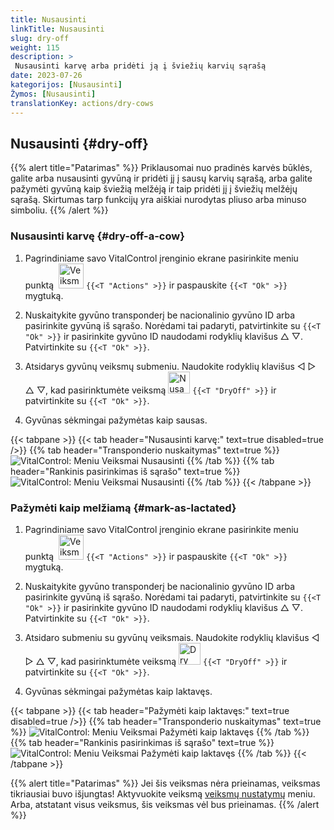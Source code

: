 ```yaml
---
title: Nusausinti
linkTitle: Nusausinti
slug: dry-off
weight: 115
description: >
 Nusausinti karvę arba pridėti ją į šviežių karvių sąrašą
date: 2023-07-26
kategorijos: [Nusausinti]
Žymos: [Nusausinti]
translationKey: actions/dry-cows
---
```


## Nusausinti {#dry-off}

{{% alert title="Patarimas" %}}
Priklausomai nuo pradinės karvės būklės, galite arba nusausinti gyvūną ir pridėti jį į sausų karvių sąrašą, arba galite pažymėti gyvūną kaip šviežią melžėją ir taip pridėti jį į šviežių melžėjų sąrašą. Skirtumas tarp funkcijų yra aiškiai nurodytas pliuso arba minuso simboliu.
{{% /alert %}}

### Nusausinti karvę {#dry-off-a-cow}

1. Pagrindiniame savo VitalControl įrenginio ekrane pasirinkite meniu punktą &nbsp;<img src="/icons/actions.svg" width="40" align="bottom" alt="Veiksmai" /> `{{<T "Actions" >}}` ir paspauskite `{{<T "Ok" >}}` mygtuką.

2. Nuskaitykite gyvūno transponderį be nacionalinio gyvūno ID arba pasirinkite gyvūną iš sąrašo. Norėdami tai padaryti, patvirtinkite su `{{<T "Ok" >}}` ir pasirinkite gyvūno ID naudodami rodyklių klavišus △ ▽. Patvirtinkite su `{{<T "Ok" >}}`.

3. Atsidarys gyvūnų veiksmų submeniu. Naudokite rodyklių klavišus ◁ ▷ △ ▽, kad pasirinktumėte veiksmą <img src="/icons/actions/dryoff-plus.svg" width="35" align="bottom" alt="Nusausinti" /> `{{<T "DryOff" >}}` ir patvirtinkite su `{{<T "Ok" >}}`.

4. Gyvūnas sėkmingai pažymėtas kaip sausas.

{{< tabpane >}}
{{< tab header="Nusausinti karvę:" text=true disabled=true />}}
{{% tab header="Transponderio nuskaitymas" text=true %}}
![VitalControl: Meniu Veiksmai Nusausinti](../images/dryoff-scan.png "Nusausinti karvę")
{{% /tab %}}
{{% tab header="Rankinis pasirinkimas iš sąrašo" text=true %}}
![VitalControl: Meniu Veiksmai Nusausinti](../images/dryoff.png "Nusausinti karvę")
{{% /tab %}}
{{< /tabpane >}}

### Pažymėti kaip melžiamą {#mark-as-lactated}

1. Pagrindiniame savo VitalControl įrenginio ekrane pasirinkite meniu punktą &nbsp;<img src="/icons/actions.svg" width="40" align="bottom" alt="Veiksmai" /> `{{<T "Actions" >}}` ir paspauskite `{{<T "Ok" >}}` mygtuką.

2. Nuskaitykite gyvūno transponderį be nacionalinio gyvūno ID arba pasirinkite gyvūną iš sąrašo. Norėdami tai padaryti, patvirtinkite su `{{<T "Ok" >}}` ir pasirinkite gyvūno ID naudodami rodyklių klavišus △ ▽. Patvirtinkite su `{{<T "Ok" >}}`.

3. Atsidaro submeniu su gyvūnų veiksmais. Naudokite rodyklių klavišus ◁ ▷ △ ▽, kad pasirinktumėte veiksmą <img src="/icons/actions/dryoff-minus.svg" width="35" align="bottom" alt="Dry off" /> `{{<T "DryOff" >}}` ir patvirtinkite su `{{<T "Ok" >}}`.

4. Gyvūnas sėkmingai pažymėtas kaip laktavęs.

{{< tabpane >}}
{{< tab header="Pažymėti kaip laktavęs:" text=true disabled=true />}}
{{% tab header="Transponderio nuskaitymas" text=true %}}
![VitalControl: Meniu Veiksmai Pažymėti kaip laktavęs](../images/lactated-scan.png "Pažymėti kaip laktavęs")
{{% /tab %}}
{{% tab header="Rankinis pasirinkimas iš sąrašo" text=true %}}
![VitalControl: Meniu Veiksmai Pažymėti kaip laktavęs](../images/lactated.png "Pažymėti kaip laktavęs")
{{% /tab %}}
{{< /tabpane >}}

{{% alert title="Patarimas" %}}
Jei šis veiksmas nėra prieinamas, veiksmas tikriausiai buvo išjungtas! Aktyvuokite veiksmą [veiksmų nustatymų](../setting) meniu. Arba, atstatant visus veiksmus, šis veiksmas vėl bus prieinamas.
{{% /alert %}}
